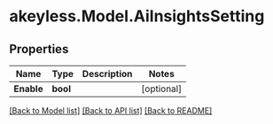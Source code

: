 # akeyless.Model.AiInsightsSetting

## Properties

Name | Type | Description | Notes
------------ | ------------- | ------------- | -------------
**Enable** | **bool** |  | [optional] 

[[Back to Model list]](../README.md#documentation-for-models) [[Back to API list]](../README.md#documentation-for-api-endpoints) [[Back to README]](../README.md)

